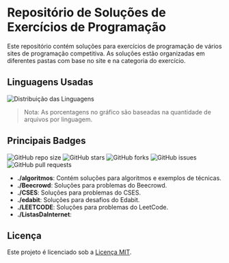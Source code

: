 # Repositório de Soluções de Exercícios de Programação

Este repositório contém soluções para exercícios de programação de vários sites de programação competitiva. As soluções estão organizadas em diferentes pastas com base no site e na categoria do exercício.

## Linguagens Usadas

![Distribuição das Linguagens](https://github-readme-stats.vercel.app/api/top-langs/?username=LuisFcarmo&repo=Exercicios-resolvidos&theme=tokyonight&layout=compact)

> Nota: As porcentagens no gráfico são baseadas na quantidade de arquivos por linguagem.

## Principais Badges

![GitHub repo size](https://img.shields.io/github/repo-size/LuisFcarmo/Exercicios-resolvidos)
![GitHub stars](https://img.shields.io/github/stars/LuisFcarmo/Exercicios-resolvidos?style=social)
![GitHub forks](https://img.shields.io/github/forks/LuisFcarmo/Exercicios-resolvidos)
![GitHub issues](https://img.shields.io/github/issues/LuisFcarmo/Exercicios-resolvidos)
![GitHub pull requests](https://img.shields.io/github/issues-pr/LuisFcarmo/Exercicios-resolvidos)


- **./algoritmos**: Contém soluções para algoritmos e exemplos de técnicas.
- **./Beecrowd**: Soluções para problemas do Beecrowd.
- **./CSES**: Soluções para problemas do CSES.
- **./edabit**: Soluções para desafios do Edabit.
- **./LEETCODE**: Soluções para problemas do LeetCode.
- **./ListasDaInternet**:

## Licença

Este projeto é licenciado sob a [Licença MIT](LICENSE).
